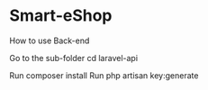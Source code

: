 # Smart-eShop
How to use
Back-end

Go to the sub-folder cd laravel-api

Run composer install
Run php artisan key:generate

